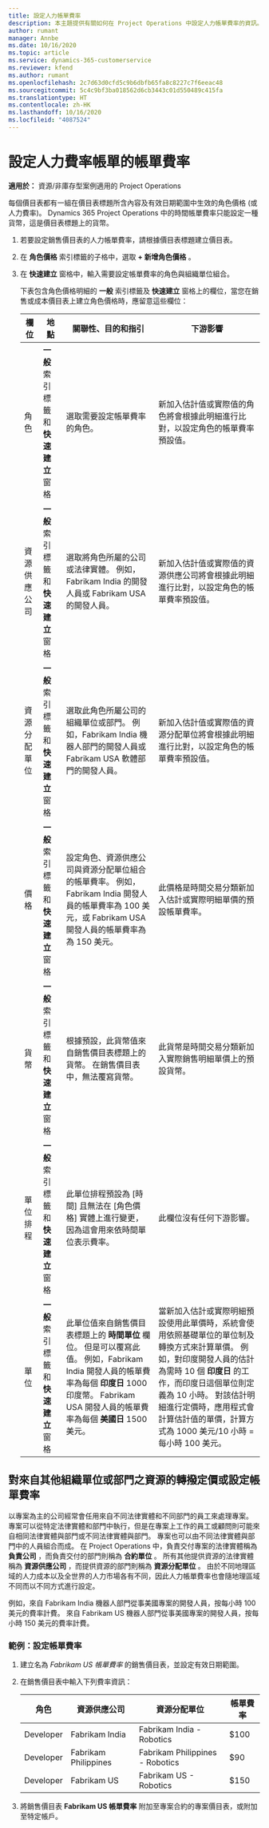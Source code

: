 ```yaml
---
title: 設定人力帳單費率
description: 本主題提供有關如何在 Project Operations 中設定人力帳單費率的資訊。
author: rumant
manager: Annbe
ms.date: 10/16/2020
ms.topic: article
ms.service: dynamics-365-customerservice
ms.reviewer: kfend
ms.author: rumant
ms.openlocfilehash: 2c7d63d0cfd5c9b6dbfb65fa8c8227c7f6eeac48
ms.sourcegitcommit: 5c4c9bf3ba018562d6cb3443c01d550489c415fa
ms.translationtype: HT
ms.contentlocale: zh-HK
ms.lasthandoff: 10/16/2020
ms.locfileid: "4087524"
---
```

# <a name="set-up-bill-rates-for-labor-rate-billing"></a>設定人力費率帳單的帳單費率 

**適用於：** 資源/非庫存型案例適用的 Project Operations

每個價目表都有一組在價目表標題所含內容及有效日期範圍中生效的角色價格 (或人力費率)。 Dynamics 365 Project Operations 中的時間帳單費率只能設定一種貨幣，這是價目表標題上的貨幣。

1. 若要設定銷售價目表的人力帳單費率，請根據價目表標題建立價目表。 
2. 在 **角色價格** 索引標籤的子格中，選取 **+ 新增角色價格** 。 
3. 在 **快速建立** 窗格中，輸入需要設定帳單費率的角色與組織單位組合。

   下表包含角色價格明細的 **一般** 索引標籤及 **快速建立** 窗格上的欄位，當您在銷售或成本價目表上建立角色價格時，應留意這些欄位：

    | 欄位 | 地點 | 關聯性、目的和指引 | 下游影響 |
    | --- | --- | --- | --- |
    | 角色 | **一般** 索引標籤和 **快速建立** 窗格 | 選取需要設定帳單費率的角色。 | 新加入估計值或實際值的角色將會根據此明細進行比對，以設定角色的帳單費率預設值。 |
    | 資源供應公司 | **一般** 索引標籤和 **快速建立** 窗格 | 選取將角色所屬的公司或法律實體。 例如，Fabrikam India 的開發人員或 Fabrikam USA 的開發人員。 | 新加入估計值或實際值的資源供應公司將會根據此明細進行比對，以設定角色的帳單費率預設值。 |
    | 資源分配單位 | **一般** 索引標籤和 **快速建立** 窗格 | 選取此角色所屬公司的組織單位或部門。 例如，Fabrikam India 機器人部門的開發人員或 Fabrikam USA 軟體部門的開發人員。 | 新加入估計值或實際值的資源分配單位將會根據此明細進行比對，以設定角色的帳單費率預設值。 |
    | 價格 | **一般** 索引標籤和 **快速建立** 窗格 | 設定角色、資源供應公司與資源分配單位組合的帳單費率。 例如，Fabrikam India 開發人員的帳單費率為 100 美元，或 Fabrikam USA 開發人員的帳單費率為為 150 美元。 | 此價格是時間交易分類新加入估計或實際明細單價的預設帳單費率。 |
    | 貨幣 | **一般** 索引標籤和 **快速建立** 窗格| 根據預設，此貨幣值來自銷售價目表標題上的貨幣。 在銷售價目表中，無法覆寫貨幣。 | 此貨幣是時間交易分類新加入實際銷售明細單價上的預設貨幣。 |
    | 單位排程 | **一般** 索引標籤和 **快速建立** 窗格 | 此單位排程預設為 [時間] 且無法在 [角色價格] 實體上進行變更，因為這會用來依時間單位表示費率。 | 此欄位沒有任何下游影響。 |
    | 單位 | **一般** 索引標籤和 **快速建立** 窗格 | 此單位值來自銷售價目表標題上的 **時間單位** 欄位。 但是可以覆寫此值。 例如，Fabrikam India 開發人員的帳單費率為每個 **印度日** 1000 印度幣。 Fabrikam USA 開發人員的帳單費率為每個 **美國日** 1500 美元。 | 當新加入估計或實際明細預設使用此單價時，系統會使用依照基礎單位的單位制及轉換方式來計算單價。 例如，對印度開發人員的估計為需時 10 個 **印度日** 的工作，而印度日這個單位則定義為 10 小時。 對該估計明細進行定價時，應用程式會計算估計值的單價，計算方式為 1000 美元/10 小時 = 每小時 100 美元。 |

## <a name="transfer-pricing-or-set-up-bill-rates-for-resources-from-other-organizational-units-or-divisions"></a>對來自其他組織單位或部門之資源的轉撥定價或設定帳單費率 

以專案為主的公司經常會任用來自不同法律實體和不同部門的員工來處理專案。 專案可以從特定法律實體和部門中執行，但是在專案上工作的員工或顧問則可能來自相同法律實體與部門或不同法律實體與部門。 專案也可以由不同法律實體與部門中的人員組合而成。 在 Project Operations 中，負責交付專案的法律實體稱為 **負責公司** ，而負責交付的部門則稱為 **合約單位** 。 所有其他提供資源的法律實體稱為 **資源供應公司** ，而提供資源的部門則稱為 **資源分配單位** 。 由於不同地理區域的人力成本以及全世界的人力市場各有不同，因此人力帳單費率也會隨地理區域不同而以不同方式進行設定。

例如，來自 Fabrikam India 機器人部門從事美國專案的開發人員，按每小時 100 美元的費率計費。 來自 Fabrikam US 機器人部門從事美國專案的開發人員，按每小時 150 美元的費率計費。 

### <a name="example-set-up-a-bill-rate"></a>範例：設定帳單費率 

1. 建立名為 *Fabrikam US 帳單費率* 的銷售價目表，並設定有效日期範圍。
2. 在銷售價目表中輸入下列費率資訊：

    | 角色 | 資源供應公司 | 資源分配單位 | 帳單費率 |
    | --- | --- | --- | --- |
    | Developer | Fabrikam India | Fabrikam India - Robotics | $100 |
    | Developer | Fabrikam Philippines | Fabrikam Philippines - Robotics | $90 |
    | Developer | Fabrikam US | Fabrikam US - Robotics | $150 |

3. 將銷售價目表 **Fabrikam US 帳單費率** 附加至專案合約的專案價目表，或附加至特定帳戶。
